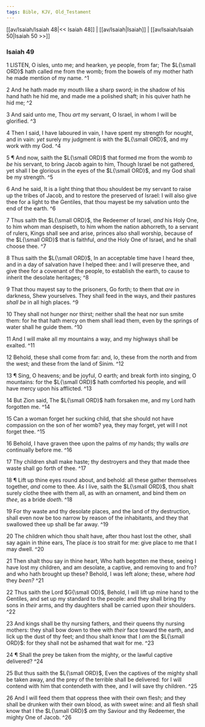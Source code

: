 ```yaml
---
tags: Bible, KJV, Old_Testament
---
```


[[av/Isaiah/Isaiah 48|<< Isaiah 48]] | [[av/Isaiah|Isaiah]] | [[av/Isaiah/Isaiah 50|Isaiah 50 >>]]

### Isaiah 49

1 LISTEN, O isles, unto me; and hearken, ye people, from far; The $L{\small ORD}$ hath called me from the womb; from the bowels of my mother hath he made mention of my name. ^1

2 And he hath made my mouth like a sharp sword; in the shadow of his hand hath he hid me, and made me a polished shaft; in his quiver hath he hid me; ^2

3 And said unto me, Thou _art_ my servant, O Israel, in whom I will be glorified. ^3

4 Then I said, I have laboured in vain, I have spent my strength for nought, and in vain: _yet_ surely my judgment _is_ with the $L{\small ORD}$, and my work with my God. ^4

5 ¶ And now, saith the $L{\small ORD}$ that formed me from the womb _to_ _be_ his servant, to bring Jacob again to him, Though Israel be not gathered, yet shall I be glorious in the eyes of the $L{\small ORD}$, and my God shall be my strength. ^5

6 And he said, It is a light thing that thou shouldest be my servant to raise up the tribes of Jacob, and to restore the preserved of Israel: I will also give thee for a light to the Gentiles, that thou mayest be my salvation unto the end of the earth. ^6

7 Thus saith the $L{\small ORD}$, the Redeemer of Israel, _and_ his Holy One, to him whom man despiseth, to him whom the nation abhorreth, to a servant of rulers, Kings shall see and arise, princes also shall worship, because of the $L{\small ORD}$ that is faithful, _and_ the Holy One of Israel, and he shall choose thee. ^7

8 Thus saith the $L{\small ORD}$, In an acceptable time have I heard thee, and in a day of salvation have I helped thee: and I will preserve thee, and give thee for a covenant of the people, to establish the earth, to cause to inherit the desolate heritages; ^8

9 That thou mayest say to the prisoners, Go forth; to them that _are_ in darkness, Shew yourselves. They shall feed in the ways, and their pastures _shall_ _be_ in all high places. ^9

10 They shall not hunger nor thirst; neither shall the heat nor sun smite them: for he that hath mercy on them shall lead them, even by the springs of water shall he guide them. ^10

11 And I will make all my mountains a way, and my highways shall be exalted. ^11

12 Behold, these shall come from far: and, lo, these from the north and from the west; and these from the land of Sinim. ^12

13 ¶ Sing, O heavens; and be joyful, O earth; and break forth into singing, O mountains: for the $L{\small ORD}$ hath comforted his people, and will have mercy upon his afflicted. ^13

14 But Zion said, The $L{\small ORD}$ hath forsaken me, and my Lord hath forgotten me. ^14

15 Can a woman forget her sucking child, that she should not have compassion on the son of her womb? yea, they may forget, yet will I not forget thee. ^15

16 Behold, I have graven thee upon the palms of _my_ hands; thy walls _are_ continually before me. ^16

17 Thy children shall make haste; thy destroyers and they that made thee waste shall go forth of thee. ^17

18 ¶ Lift up thine eyes round about, and behold: all these gather themselves together, _and_ come to thee. _As_ I live, saith the $L{\small ORD}$, thou shalt surely clothe thee with them all, as with an ornament, and bind them _on_ _thee_, as a bride _doeth_. ^18

19 For thy waste and thy desolate places, and the land of thy destruction, shall even now be too narrow by reason of the inhabitants, and they that swallowed thee up shall be far away. ^19

20 The children which thou shalt have, after thou hast lost the other, shall say again in thine ears, The place _is_ too strait for me: give place to me that I may dwell. ^20

21 Then shalt thou say in thine heart, Who hath begotten me these, seeing I have lost my children, and am desolate, a captive, and removing to and fro? and who hath brought up these? Behold, I was left alone; these, where _had_ they _been?_ ^21

22 Thus saith the Lord $G{\small OD}$, Behold, I will lift up mine hand to the Gentiles, and set up my standard to the people: and they shall bring thy sons in _their_ arms, and thy daughters shall be carried upon _their_ shoulders. ^22

23 And kings shall be thy nursing fathers, and their queens thy nursing mothers: they shall bow down to thee with _their_ face toward the earth, and lick up the dust of thy feet; and thou shalt know that I _am_ the $L{\small ORD}$: for they shall not be ashamed that wait for me. ^23

24 ¶ Shall the prey be taken from the mighty, or the lawful captive delivered? ^24

25 But thus saith the $L{\small ORD}$, Even the captives of the mighty shall be taken away, and the prey of the terrible shall be delivered: for I will contend with him that contendeth with thee, and I will save thy children. ^25

26 And I will feed them that oppress thee with their own flesh; and they shall be drunken with their own blood, as with sweet wine: and all flesh shall know that I the $L{\small ORD}$ _am_ thy Saviour and thy Redeemer, the mighty One of Jacob. ^26
